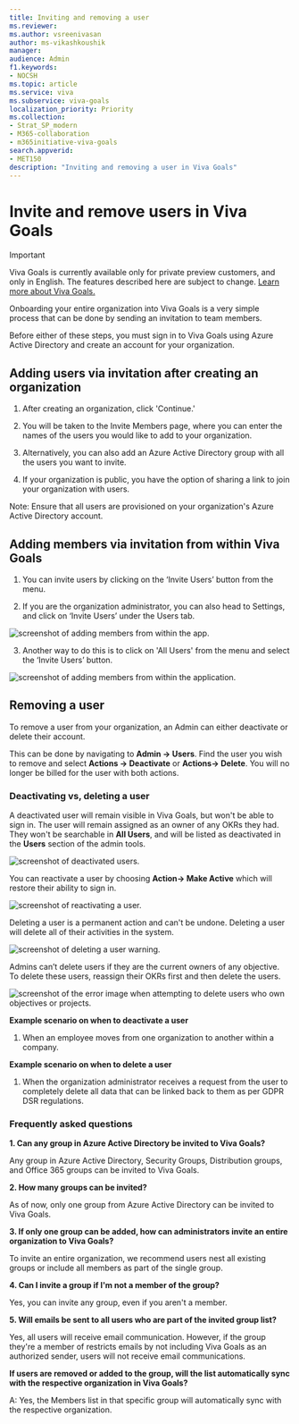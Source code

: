 ```yaml
---
title: Inviting and removing a user
ms.reviewer: 
ms.author: vsreenivasan
author: ms-vikashkoushik
manager: 
audience: Admin
f1.keywords:
- NOCSH
ms.topic: article
ms.service: viva
ms.subservice: viva-goals
localization_priority: Priority
ms.collection:  
- Strat_SP_modern
- M365-collaboration
- m365initiative-viva-goals  
search.appverid:
- MET150
description: "Inviting and removing a user in Viva Goals"
---
```


# Invite and remove users in Viva Goals

> [!IMPORTANT]
> Viva Goals is currently available only for private preview customers, and only in English. The features described here are subject to change. [Learn more about Viva Goals.](https://go.microsoft.com/fwlink/?linkid=2189933)

Onboarding your entire organization into Viva Goals is a very simple process that can be done by sending an invitation to team members.

Before either of these steps, you must sign in to Viva Goals using Azure Active Directory and create an account for your organization.  

## Adding users via invitation after creating an organization 

1. After creating an organization, click 'Continue.'

2. You will be taken to the Invite Members page, where you can enter the names of the users you would like to add to your organization. 

3. Alternatively, you can also add an Azure Active Directory group with all the users you want to invite. 

4. If your organization is public, you have the option of sharing a link to join your organization with users. 

Note: Ensure that all users are provisioned on your organization's Azure Active Directory account. 

## Adding members via invitation from within Viva Goals

1. You can invite users by clicking on the ‘Invite Users’ button from the menu. 

2. If you are the organization administrator, you can also head to Settings, and click on ‘Invite Users’ under the Users tab. 

![screenshot of adding members from within the app.](../media/goals/2/23/a.jpg)

3. Another way to do this is to click on 'All Users' from the menu and select the ‘Invite Users’ button. 

  ![screenshot of adding members from within the application.](../media/goals/2/23/b.jpg)

## Removing a user 

To remove a user from your organization, an Admin can either deactivate or delete their account. 

This can be done by navigating to **Admin -> Users**. Find the user you wish to remove and select **Actions -> Deactivate** or **Actions-> Delete**. You will no longer be billed for the user with both actions.

### Deactivating vs, deleting a user

A deactivated user will remain visible in Viva Goals, but won't be able to sign in. The user will remain assigned as an owner of any OKRs they had. They won't be searchable in **All Users**, and will be listed as deactivated in the **Users** section of the admin tools. 

![screenshot of deactivated users.](../media/goals/2/23/c.jpg)


You can reactivate a user by choosing **Action-> Make Active** which will restore their ability to sign in.

![screenshot of reactivating a user.](../media/goals/2/23/d.jpg)

Deleting a user is a permanent action and can't be undone. Deleting a user will delete all of their activities in the system.

![screenshot of deleting a user warning.](../media/goals/2/23/e.jpg)

Admins can’t delete users if they are the current owners of any objective. To delete these users, reassign their OKRs first and then delete the users.

![screenshot of the error image when attempting to delete users who own objectives or projects.](../media/goals/2/23/f.jpg)

**Example scenario on when to deactivate a user**

1. When an employee moves from one organization to another within a company.

**Example scenario on when to delete a user**

1. When the organization administrator receives a request from the user to completely delete all data that can be linked back to them as per GDPR DSR regulations.

### Frequently asked questions

**1. Can any group in Azure Active Directory be invited to Viva Goals?**

Any group in Azure Active Directory, Security Groups, Distribution groups, and Office 365 groups can be invited to Viva Goals. 

**2. How many groups can be invited?** 

As of now, only one group from Azure Active Directory can be invited to Viva Goals. 

**3. If only one group can be added, how can administrators invite an entire organization to Viva Goals?**

To invite an entire organization, we recommend users nest all existing groups or include all members as part of the single group.  

**4. Can I invite a group if I'm not a member of the group?**

Yes, you can invite any group, even if you aren't a member.

**5. Will emails be sent to all users who are part of the invited group list?**

Yes, all users will receive email communication. However, if the group they're a member of restricts emails by not including Viva Goals as an authorized sender, users will not receive email communications.

**If users are removed or added to the group, will the list automatically sync with the respective organization in Viva Goals?**

A: Yes, the Members list in that specific group will automatically sync with the respective organization. 
